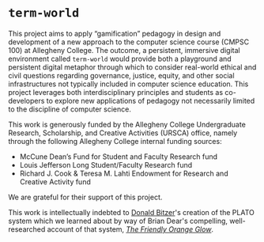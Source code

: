 # `term-world`

This project aims to apply “gamification” pedagogy in design and development of a new approach to the computer science course (CMPSC 100) at Allegheny College. The outcome, 
a persistent, immersive digital environment called `term-world` would provide both a playground and persistent digital metaphor through which to consider real-world ethical 
and civil questions regarding governance, justice, equity, and other social infrastructures not typically included in computer science education. This project leverages both 
interdisciplinary principles and students as co-developers to explore new applications of pedagogy not necessarily limited to the discipline of computer science.

This work is generously funded by the Allegheny College Undergraduate Research, Scholarship, and Creative Activities (URSCA) office, namely through the following Allegheny College 
internal funding sources:

* McCune Dean’s Fund for Student and Faculty Research fund
* Louis Jefferson Long Student/Faculty Research fund
* Richard J. Cook & Teresa M. Lahti Endowment for Research and Creative Activity fund

We are grateful for their support of this project.

This work is intellectually indebted to [Donald Bitzer](https://www.csc.ncsu.edu/people/bitzer/)'s creation of the PLATO system which we learned about by way of Brian Dear's compelling, well-researched account of that system, [_The Friendly Orange Glow_](http://www.friendlyorangeglow.com/).
